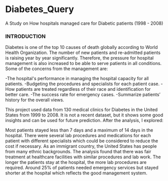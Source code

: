 # Diabetes_Query
A Study on How hospitals managed care for Diabetic patients (1998 - 2008)

### INTRODUCTION
Diabetes is one of the top 10 causes of death globally according to World Health Organization. The number of new patients and re-admitted patients is raising year by year significantly. Therefore, the pressure for hospital management is also increased to be able to serve patients in all conditions. Some of the concerns from the management are:

-The hospital's performance in managing the hospital capacity for all patients.
-Budgeting the procedures and specialists for each patient case.
-How patients are treated regardless of their race and identification for better care.
-The success rate for emergency cases.
-Summarize patients’ history for the overall views.

This project used data from 130 medical clinics for Diabetes in the United States from 1999 to 2008. It is not a recent dataset, but it shows some good insights and can be used for future prediction. After the analysis, I explored:

Most patients stayed less than 7 days and a maximum of 14 days in the hospital.
There were several lab procedures and medications for each patient with different specialists which could be considered to reduce the cost if necessary.
As an immigrant country, the United States has people from many ethnic backgrounds. The analysis found that there was fair treatment at healthcare facilities with similar procedures and lab work.
The longer the patients stay at the hospital, the more lab procedures are required.
Around 25% of patients needed emergency services but stayed shorter at the hospital which reflects the good management system.
